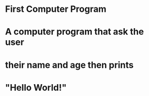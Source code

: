 # First Computer Program
# A computer program that ask the user
# their name and age then prints
# "Hello World!"
